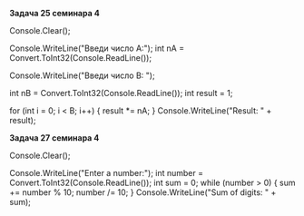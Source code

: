 **Задача 25 семинара 4**

Console.Clear();

Console.WriteLine("Введи число А:");
int nA = Convert.ToInt32(Console.ReadLine());

Console.WriteLine("Введи число В: ");

int nB = Convert.ToInt32(Console.ReadLine());
int result = 1;

for (int i = 0; i < B; i++)
{
    result *= nA;
}
Console.WriteLine("Result: " + result);


**Задача 27 семинара 4**

Console.Clear();

Console.WriteLine("Enter a number:");
int number = Convert.ToInt32(Console.ReadLine());
int sum = 0;
while (number > 0)
{
    sum += number % 10;
    number /= 10;
}
Console.WriteLine("Sum of digits: " + sum);

